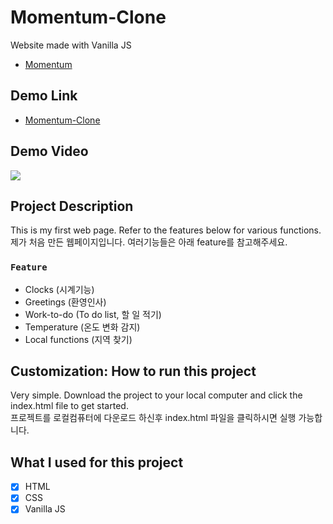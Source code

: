 # Momentum-Clone

Website made with Vanilla JS
- [Momentum](https://momentumdash.com/)

## Demo Link

- [Momentum-Clone](https://wook2124.github.io/Momentum-Clone/)

## Demo Video

![](demo.gif)

## Project Description 

This is my first web page. Refer to the features below for various functions.  
제가 처음 만든 웹페이지입니다. 여러기능들은 아래 feature를 참고해주세요.

### `Feature`

- Clocks (시계기능)
- Greetings (환영인사)
- Work-to-do (To do list, 할 일 적기)
- Temperature (온도 변화 감지)
- Local functions (지역 찾기)

## Customization: How to run this project

Very simple. Download the project to your local computer and click the index.html file to get started.  
프로젝트를 로컬컴퓨터에 다운로드 하신후 index.html 파일을 클릭하시면 실행 가능합니다. 

## What I used for this project 

- [X] HTML
- [X] CSS
- [X] Vanilla JS 
